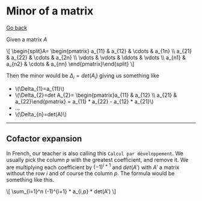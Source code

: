 # Minor of a matrix

[Go back](../index.md#matrix-inversion)

Given a matrix $A$

<div>
\[
\begin{split}A= \begin{pmatrix}
        a_{11} & a_{12} & \cdots & a_{1n} \\
        a_{21} & a_{22} & \cdots & a_{2n} \\
        \vdots & \vdots & \ddots & \vdots \\
        a_{n1} & a_{n2} & \cdots & a_{nn}
\end{pmatrix}\end{split}
\]
</div>

Then the minor would be  $\Delta_{i}=det(A_{i})$
giving us something like

<ul>
<li>\(\Delta_{1}=a_{11}\)</li>
<li>\(\Delta_{2}=det A_{2}= \begin{pmatrix}a_{11} & a_{12} \\ a_{21} & a_{22}\end{pmatrix} = a_{11} * a_{22} - a_{12} * a_{21}\)</li>
<li>...</li>
<li>\(\Delta_{n}=det(A)\)</li>
</ul>

<hr class="sl">

## Cofactor expansion

In French, our teacher is also calling this
``Calcul par développement``. We usually pick
the column $p$ with the greatest coefficient, and
remove it. We are multiplying each coefficient
by $(-1)^{i+1}$ and $det(A')$ with $A'$ a matrix
without the row $i$ and of course the column $p$.
The formula would be something like this.

<div class="overflow-auto">
\[
\sum_{i=1}^n (-1)^{i+1} * a_{i,p} * det(A')
\]
</div>